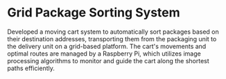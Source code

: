 # Grid Package Sorting System

Developed a moving cart system to automatically sort packages based on their destination addresses, transporting them from the packaging unit to the delivery unit on a grid-based platform. The cart's movements and optimal routes are managed by a Raspberry Pi, which utilizes image processing algorithms to monitor and guide the cart along the shortest paths efficiently.

